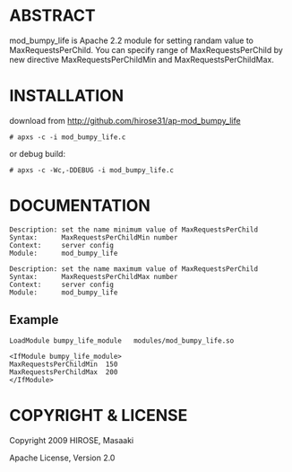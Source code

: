 ABSTRACT
================

mod_bumpy_life is Apache 2.2 module for setting randam value to
MaxRequestsPerChild. You can specify range of MaxRequestsPerChild by
new directive MaxRequestsPerChildMin and MaxRequestsPerChildMax.


INSTALLATION
================

download from http://github.com/hirose31/ap-mod_bumpy_life

    # apxs -c -i mod_bumpy_life.c

or debug build:

    # apxs -c -Wc,-DDEBUG -i mod_bumpy_life.c


DOCUMENTATION
================

    Description: set the name minimum value of MaxRequestsPerChild
    Syntax:      MaxRequestsPerChildMin number
    Context:     server config
    Module:      mod_bumpy_life

    Description: set the name maximum value of MaxRequestsPerChild
    Syntax:      MaxRequestsPerChildMax number
    Context:     server config
    Module:      mod_bumpy_life

Example
----------------

    LoadModule bumpy_life_module   modules/mod_bumpy_life.so
    
    <IfModule bumpy_life_module>
    MaxRequestsPerChildMin  150
    MaxRequestsPerChildMax  200
    </IfModule>


COPYRIGHT & LICENSE
================

Copyright 2009 HIROSE, Masaaki

Apache License, Version 2.0

